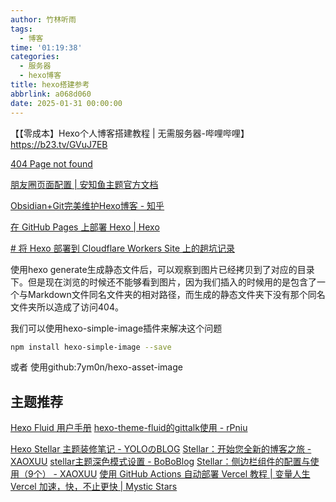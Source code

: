 ```yaml
---
author: 竹林听雨
tags:
  - 博客
time: '01:19:38'
categories:
  - 服务器
  - hexo博客
title: hexo搭建参考
abbrlink: a068d060
date: 2025-01-31 00:00:00
---
```


【【零成本】Hexo个人博客搭建教程 | 无需服务器-哔哩哔哩】 https://b23.tv/GVuJ7EB

[404 Page not found](https://blog.fiveth.cc/p/bb32.html)

[朋友圈页面配置 | 安知鱼主题官方文档](https://docs.anheyu.com/page/fcircle.html)

[Obsidian+Git完美维护Hexo博客 - 知乎](https://zhuanlan.zhihu.com/p/554333805)

[在 GitHub Pages 上部署 Hexo | Hexo](https://hexo.io/zh-cn/docs/github-pages)

[# 将 Hexo 部署到 Cloudflare Workers Site 上的趟坑记录](https://blog.skk.moe/post/deploy-blog-to-cf-workers-site/)

使用hexo generate生成静态文件后，可以观察到图片已经拷贝到了对应的目录下。但是现在浏览的时候还不能够看到图片，因为我们插入的时候用的是包含了一个与Markdown文件同名文件夹的相对路径，而生成的静态文件夹下没有那个同名文件夹所以造成了访问404。

我们可以使用hexo-simple-image插件来解决这个问题

```bash
npm install hexo-simple-image --save
```

或者
使用github:7ym0n/hexo-asset-image
## 主题推荐
[Hexo Fluid 用户手册](https://hexo.fluid-dev.com/docs/) 
[hexo-theme-fluid的gittalk使用 - rPniu](https://rpniu.github.io/2025/03/26/hexo-theme-fluid%E7%9A%84%E4%BD%BF%E7%94%A8/?)

[Hexo Stellar 主题装修笔记 - YOLOのBLOG](https://felicxfoster.github.io/4199909915.html#%E6%B7%BB%E5%8A%A0%E6%8D%90%E8%B5%A0%E5%9B%BE%E6%A0%87) 
[Stellar：开始您全新的博客之旅 - XAOXUU](https://xaoxuu.com/wiki/stellar/)
[stellar主题深色模式设置 - BoBoBlog](https://blog.bxzdyg.cn/p/stellar-dark-mode/) 
[Stellar：侧边栏组件的配置与使用（9个） - XAOXUU](https://xaoxuu.com/wiki/stellar/widgets/)
[使用 GitHub Actions 自动部署 Vercel 教程 | 变量人生](https://www.bianliangrensheng.cn/blog/github-actions-auto-vercel)
[Vercel 加速，快，不止更快 | Mystic Stars](https://www.mysticstars.cn/archives/speed-vercel)